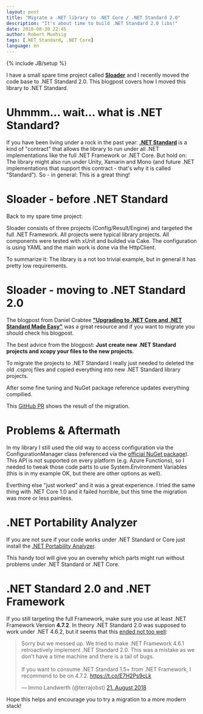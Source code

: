 ```yaml
---
layout: post
title: "Migrate a .NET library to .NET Core / .NET Standard 2.0"
description: "It's about time to build .NET Standard 2.0 libs!"
date: 2018-08-30 22:45
author: Robert Muehsig
tags: [.NET Standard, .NET Core]
language: en
---
```

{% include JB/setup %}

I have a small spare time project called __[Sloader](https://github.com/Code-Inside/Sloader/)__ and I recently moved the code base to .NET Standard 2.0. This blogpost covers how I moved this library to .NET Standard. 

# Uhmmm... wait... what is .NET Standard?
 
If you have been living under a rock in the past year: __[.NET Standard](https://docs.microsoft.com/en-us/dotnet/standard/net-standard)__ is a kind of "contract" that allows the library to run under all .NET implementations like the full .NET Framework or .NET Core. 
But hold on: The library might also run under Unity, Xamarin and Mono (and future .NET implementations that support this contract - that's why it is called "Standard"). So - in general: This is a great thing!

# Sloader - before .NET Standard

Back to my spare time project: 

Sloader consists of three projects (Config/Result/Engine) and targeted the full .NET Framework. All projects were typical library projects. All components were tested with xUnit and builded via Cake. The configuration is using YAML and the main work is done via the HttpClient.

To summarize it: The library is a not too trivial example, but in general it has pretty low requirements.

# Sloader - moving to .NET Standard 2.0

The blogpost from Daniel Crabtee __["Upgrading to .NET Core and .NET Standard Made Easy"](https://www.danielcrabtree.com/blog/314/upgrading-to-net-core-and-net-standard-made-easy)__ was a great resource and if you want to migrate you should check his blogpost.

The best advice from the blogpost: __Just create new .NET Standard projects and xcopy your files to the new projects.__ 

To migrate the projects to .NET Standard I really just needed to deleted the old .csproj files and copied everything into new .NET Standard library projects.

After some fine tuning and NuGet package reference updates everything compilied.

This [GitHub PR](https://github.com/Code-Inside/Sloader/pull/35/files) shows the result of the migration.

# Problems & Aftermath

In my library I still used the old way to access configuration via the ConfigurationManager class (referenced via the [official NuGet package](https://www.nuget.org/packages/System.Configuration.ConfigurationManager/)). This API is not supported on every platform (e.g. Azure Functions), so I needed to tweak those code parts to use System.Environment Variables (this is in my example OK, but there are other options as well).

Everthing else "just worked" and it was a great experience. I tried the same thing with .NET Core 1.0 and it failed horrible, but this time the migration was more or less painless. 

# .NET Portability Analyzer

If you are not sure if your code works under .NET Standard or Core just install the [.NET Portability Analyzer](https://marketplace.visualstudio.com/items?itemName=ConnieYau.NETPortabilityAnalyzer). 

This handy tool will give you an overwhy which parts might run without problems under .NET Standard or .NET Core.

# .NET Standard 2.0 and .NET Framework

If you still targeting the full Framework, make sure you use at least .NET Framework Version __4.7.2__. In theory .NET Standard 2.0 was supposed to work under .NET 4.6.2, but it seems that this [ended not too well](https://twitter.com/terrajobst/status/1031999730320986112):

<blockquote class="twitter-tweet" data-lang="de"><p lang="en" dir="ltr">Sorry but we messed up. We tried to make .NET Framework 4.6.1 retroactively implement .NET Standard 2.0. This was a mistake as we don&#39;t have a time machine and there is a tail of bugs.<br><br>If you want to consume .NET Standard 1.5+ from .NET Framework, I recommend to be on 4.7.2. <a href="https://t.co/E7H2Ps9cLk">https://t.co/E7H2Ps9cLk</a></p>&mdash; Immo Landwerth (@terrajobst) <a href="https://twitter.com/terrajobst/status/1031999730320986112?ref_src=twsrc%5Etfw">21. August 2018</a></blockquote>
<script async src="https://platform.twitter.com/widgets.js" charset="utf-8"></script>

Hope this helps and encourage you to try a migration to a more modern stack!

